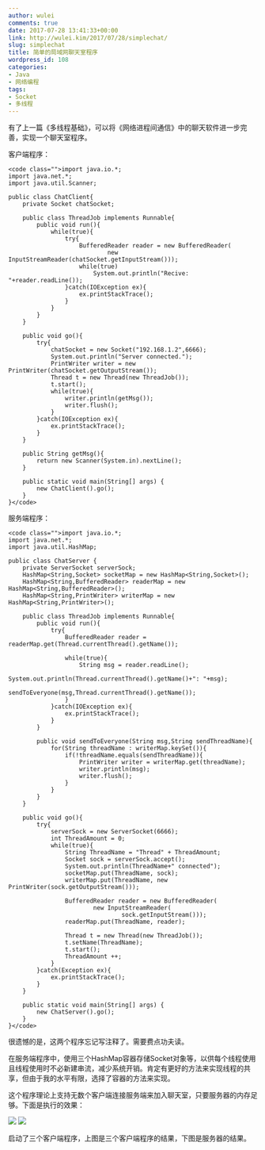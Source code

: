```yaml
---
author: wulei
comments: true
date: 2017-07-28 13:41:33+00:00
link: http://wulei.kim/2017/07/28/simplechat/
slug: simplechat
title: 简单的局域网聊天室程序
wordpress_id: 108
categories:
- Java
- 网络编程
tags:
- Socket
- 多线程
---
```


有了上一篇《多线程基础》，可以将《网络进程间通信》中的聊天软件进一步完善，实现一个聊天室程序。

客户端程序：

    
    <code class="">import java.io.*;
    import java.net.*;
    import java.util.Scanner;
    
    public class ChatClient{
    	private Socket chatSocket;
    	
    	public class ThreadJob implements Runnable{
    		public void run(){
    			while(true){
    				try{
    					BufferedReader reader = new BufferedReader(
    							new InputStreamReader(chatSocket.getInputStream()));
    					while(true)
    						System.out.println("Recive: "+reader.readLine());
    				}catch(IOException ex){
    					ex.printStackTrace();
    				}
    			}
    		}
    	}
    	
    	public void go(){
    		try{
    			chatSocket = new Socket("192.168.1.2",6666);
    			System.out.println("Server connected.");
    			PrintWriter writer = new PrintWriter(chatSocket.getOutputStream());
    			Thread t = new Thread(new ThreadJob());
    			t.start();		
    			while(true){
    				writer.println(getMsg());
    				writer.flush();
    			}
    		}catch(IOException ex){
    			ex.printStackTrace();
    		}
    	}
    	
    	public String getMsg(){
    		return new Scanner(System.in).nextLine();
    	}
    	
    	public static void main(String[] args) {
    		new ChatClient().go();
    	}
    }</code>


服务端程序：

    
    <code class="">import java.io.*;
    import java.net.*;
    import java.util.HashMap;
    
    public class ChatServer {
    	private ServerSocket serverSock;
    	HashMap<String,Socket> socketMap = new HashMap<String,Socket>();
    	HashMap<String,BufferedReader> readerMap = new HashMap<String,BufferedReader>();
    	HashMap<String,PrintWriter> writerMap = new HashMap<String,PrintWriter>();
    	
    	public class ThreadJob implements Runnable{
    		public void run(){
    			try{
    				BufferedReader reader = readerMap.get(Thread.currentThread().getName());
    			
    				while(true){
    					String msg = reader.readLine();
    					System.out.println(Thread.currentThread().getName()+": "+msg);
    					sendToEveryone(msg,Thread.currentThread().getName());
    				}
    			}catch(IOException ex){
    				ex.printStackTrace();
    			}
    		}
    		
    		public void sendToEveryone(String msg,String sendThreadName){
    			for(String threadName : writerMap.keySet()){
    				if(!threadName.equals(sendThreadName)){
    					PrintWriter writer = writerMap.get(threadName);
    					writer.println(msg);
    					writer.flush();
    				}
    			}
    		}
    	}
    	
    	public void go(){
    		try{
    			serverSock = new ServerSocket(6666);
    			int ThreadAmount = 0;
    			while(true){
    				String ThreadName = "Thread" + ThreadAmount;
    				Socket sock = serverSock.accept();
    				System.out.println(ThreadName+" connected");
    				socketMap.put(ThreadName, sock);
    				writerMap.put(ThreadName, new PrintWriter(sock.getOutputStream()));
    				
    				BufferedReader reader = new BufferedReader(
    						new InputStreamReader(
    								sock.getInputStream()));
    				readerMap.put(ThreadName, reader);
    				
    				Thread t = new Thread(new ThreadJob());
    				t.setName(ThreadName);
    				t.start();
    				ThreadAmount ++;
    			}
    		}catch(Exception ex){
    			ex.printStackTrace();
    		}
    	}
    
    	public static void main(String[] args) {
    		new ChatServer().go();
    	}
    }</code>


很遗憾的是，这两个程序忘记写注释了。需要费点功夫读。

在服务端程序中，使用三个HashMap容器存储Socket对象等，以供每个线程使用且线程使用时不必新建串流，减少系统开销。肯定有更好的方法来实现线程的共享，但由于我的水平有限，选择了容器的方法来实现。

这个程序理论上支持无数个客户端连接服务端来加入聊天室，只要服务器的内存足够。下面是执行的效果：

![](http://wulei.kim/wp-content/uploads/2017/07/client.png) ![](http://wulei.kim/wp-content/uploads/2017/07/server.png)

启动了三个客户端程序，上图是三个客户端程序的结果，下图是服务器的结果。
